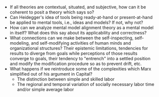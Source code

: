 * If all theories are contextual, situated, and subjective, how can it be coherent to posit a theory which says so?
* Can Heidegger's idea of tools being ready-at-hand or present-at-hand be applied to mental tools, i.e., ideas and models? If not, why not?
* How can we analyze mental model alignment theory as a mental model in itself? What does this say about its applicability and correctness?
* What connections can we make between the self-inspecting, self-modeling, and self-modifying activities of human minds and organizational structures? Their epistemic limitations, tendencies for results to diverge from goals while perceptions of those results converge to goals, their tendency to "entrench" into a settled position and modify the modification procedure so as to prevent drift, etc.
* What happens if we reintroduce some of the complexities which Marx simplified out of his argument in Capital?
  * The distinction between simple and skilled labor
  * The regional and temporal variation of socially necessary labor time and/or simple average labor
